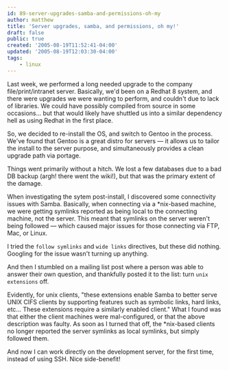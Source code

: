 ```yaml
---
id: 89-server-upgrades-samba-and-permissions-oh-my
author: matthew
title: 'Server upgrades, samba, and permissions, oh my!'
draft: false
public: true
created: '2005-08-19T11:52:41-04:00'
updated: '2005-08-19T12:03:30-04:00'
tags:
    - linux
---
```

Last week, we performed a long needed upgrade to the company
file/print/intranet server. Basically, we'd been on a Redhat 8 system, and
there were upgrades we were wanting to perform, and couldn't due to lack of
libraries. We could have possibly compiled from source in some occasions… but
that would likely have shuttled us into a similar dependency hell as using
Redhat in the first place.

So, we decided to re-install the OS, and switch to Gentoo in the process. We've
found that Gentoo is a great distro for servers — it allows us to tailor the
install to the server purpose, and simultaneously provides a clean upgrade path
via portage.

Things went primarily without a hitch. We lost a few databases due to a bad DB
backup (argh! there went the wiki!), but that was the primary extent of the
damage.

When investigating the sytem post-install, I discovered some connectivity
issues with Samba. Basically, when connecting via a *nix-based machine, we were
getting symlinks reported as being local to the connecting machine, not the
server. This meant that symlinks on the server weren't being followed — which
caused major issues for those connecting via FTP, Mac, or Linux.

<!--- EXTENDED -->

I tried the `follow symlinks` and `wide links` directives, but these did
nothing. Googling for the issue wasn't turning up anything.

And then I stumbled on a mailing list post where a person was able to answer
their own question, and thankfully posted it to the list: turn `unix
extensions` off.

Evidently, for unix clients, "these extensions enable Samba to better serve
UNIX CIFS clients by supporting features such as symbolic links, hard links,
etc… These extensions require a similarly enabled client." What I found was
that either the client machines were mal-configured, or that the above
description was faulty. As soon as I turned that off, the *nix-based clients no
longer reported the server symlinks as local symlinks, but simply followed
them.

And now I can work directly on the development server, for the first time,
instead of using SSH. Nice side-benefit!
